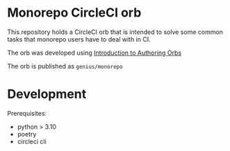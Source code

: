 # Monorepo CircleCI orb

This repository holds a CircleCI orb that is intended to solve some common
tasks that monorepo users have to deal with in CI.

The orb was developed using [Introduction to Authoring Orbs](https://circleci.com/docs/2.0/orb-author-intro/)

The orb is published as `genius/monorepo`

# Development
Prerequisites:
 - python > 3.10
 - poetry
 - circleci cli

